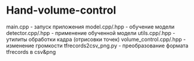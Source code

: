 # Hand-volume-control

main.cpp - запуск приложения 
model.cpp/.hpp - обучение модели
detector.cpp/.hpp - применение обученной модели
utils.cpp/.hpp - утилиты обработки кадра (отрисовки точек)
volume_control.cpp/.hpp - изменение громкости
tfrecords2csv_png.py - преобразование формата tfrecords в csv&png
